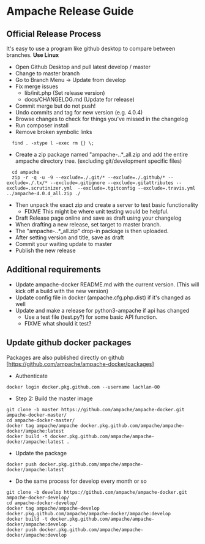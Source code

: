 # Ampache Release Guide

## Official Release Process

It's easy to use a program like github desktop to compare between branches.
**Use Linux**

* Open Github Desktop and pull latest develop / master
* Change to master branch
* Go to Branch Menu -> Update from develop
* Fix merge issues
  * lib/init.php (Set release version)
  * docs/CHANGELOG.md (Update for release)
* Commit merge but do not push!
* Undo commits and tag for new version (e.g. 4.0.4)
* Browse changes to check for things you've missed in the changelog
* Run composer install
* Remove broken symbolic links

```shell
  find . -xtype l -exec rm {} \;
```

* Create a zip package named "ampache-*.*.*_all.zip and add the entire ampache directory tree. (excluding git/development specific files)

```shell
  cd ampache
  zip -r -q -u -9 --exclude=./.git/* --exclude=./.github/* --exclude=./.tx/* --exclude=.gitignore --exclude=.gitattributes --exclude=.scrutinizer.yml  --exclude=.tgitconfig --exclude=.travis.yml ../ampache-4.0.4_all.zip ./
```

* Then unpack the exact zip and create a server to test basic functionality
  * FIXME This might be where unit testing would be helpful.
* Draft Release page online and save as draft using your changelog
* When drafting a new release, set target to master branch.
* The "ampache-*.*.*_all.zip" drop-in package is then uploaded.
* After setting version and title, save as draft
* Commit your waiting update to master
* Publish the new release

## Additional requirements

* Update ampache-docker README.md with the current version. (This will kick off a build with the new version)
* Update config file in docker (ampache.cfg.php.dist) if it's changed as well
* Update and make a release for python3-ampache if api has changed
  * Use a test file (test.py?) for some basic API function.
  * FIXME what should it test?

## Update github docker packages

Packages are also published directly on github [<https://github.com/ampache/ampache-docker/packages>]

* Authenticate

``` shell
docker login docker.pkg.github.com --username lachlan-00
```

* Step 2: Build the master image

``` shell
git clone -b master https://github.com/ampache/ampache-docker.git ampache-docker-master/
cd ampache-docker-master/
docker tag ampache/ampache docker.pkg.github.com/ampache/ampache-docker/ampache:latest
docker build -t docker.pkg.github.com/ampache/ampache-docker/ampache:latest .
```

* Update the package

``` shell
docker push docker.pkg.github.com/ampache/ampache-docker/ampache:latest
```

* Do the same process for develop every month or so

``` shell
git clone -b develop https://github.com/ampache/ampache-docker.git ampache-docker-develop/
cd ampache-docker-develop/
docker tag ampache/ampache-develop docker.pkg.github.com/ampache/ampache-docker/ampache:develop
docker build -t docker.pkg.github.com/ampache/ampache-docker/ampache:develop .
docker push docker.pkg.github.com/ampache/ampache-docker/ampache:develop
```
